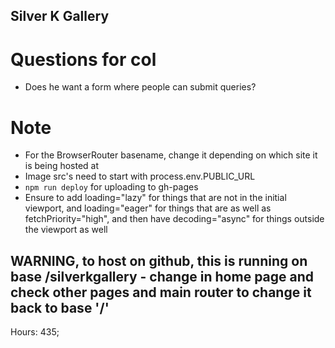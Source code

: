 ## Silver K Gallery
# Questions for col
- Does he want a form where people can submit queries?

# Note
- For the BrowserRouter basename, change it depending on which site it is being hosted at
- Image src's need to start with process.env.PUBLIC_URL
- ```npm run deploy``` for uploading to gh-pages
- Ensure to add loading="lazy" for things that are not in the initial viewport, and loading="eager" for things that are as well as fetchPriority="high", and then have decoding="async" for things outside the viewport as well

## WARNING, to host on github, this is running on base /silverkgallery - change in home page and check other pages and main router to change it back to base '/'
Hours: 435;

